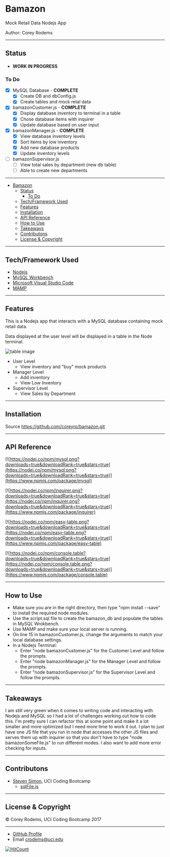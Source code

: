 # Bamazon
Mock Retail Data Nodejs App

Author: Corey Rodems


---
## Status
- #### WORK IN PROGRESS

### To Do
- [x] MySQL Database - **COMPLETE**
    - [x] Create DB and dbConfig.js
    - [x] Create tables and mock retal data
- [x] bamazonCustomer.js - **COMPLETE**
    - [x] Display database inventory to terminal in a table
    - [x] Chose database items with inquirer
    - [x] Update database based on user input
- [x] bamazonManager.js - **COMPLETE**
    - [x] View database inventory levels
    - [x] Sort items by low inventory
    - [x] Add new database products
    - [x] Update inventory levels
- [ ] bamazonSupervisor.js
    - [ ] View total sales by department (new db table)
    - [ ] Able to create new departments

---
<!-- TOC -->

- [Bamazon](#bamazon)
    - [Status](#status)
        - [To Do](#to-do)
    - [Tech/Framework Used](#techframework-used)
    - [Features](#features)
    - [Installation](#installation)
    - [API Reference](#api-reference)
    - [How to Use](#how-to-use)
    - [Takeaways](#takeaways)
    - [Contributons](#contributons)
    - [License & Copyright](#license-copyright)

<!-- /TOC -->

---
## Tech/Framework Used
- [Nodejs](https://nodejs.org/en/ "Nodejs")
- [MySQL Workbench](https://www.mysql.com/products/workbench/ "MySQL Workbench")
- [Microsoft Visual Studio Code](https://code.visualstudio.com/ "Visual Studio Code")
- [MAMP](https://www.mamp.info/en/downloads/ "MAMP")

---
## Features
This is a Nodejs app that interacts with a MySQL database containing mock retail data.

Data displayed at the user level will be displayed in a table in the Node terminal.

![table image](http://i.imgur.com/7a7QILC.png)

- User Level
    - View inventory and "buy" mock products
- Manager Level
    - Add inventory
    - View Low Inventory
- Supervisor Level
    - View Sales by Department


---
## Installation
Source https://github.com/coreyro/bamazon.git


---
## API Reference

[![https://nodei.co/npm/mysql.png?downloads=true&downloadRank=true&stars=true](https://nodei.co/npm/mysql.png?downloads=true&downloadRank=true&stars=true)](https://www.npmjs.com/package/mysql)

[![https://nodei.co/npm/inquirer.png?downloads=true&downloadRank=true&stars=true](https://nodei.co/npm/inquirer.png?downloads=true&downloadRank=true&stars=true)](https://www.npmjs.com/package/inquirer)

[![https://nodei.co/npm/easy-table.png?downloads=true&downloadRank=true&stars=true](https://nodei.co/npm/easy-table.png?downloads=true&downloadRank=true&stars=true)](https://www.npmjs.com/package/easy-table)

[![https://nodei.co/npm/console.table?downloads=true&downloadRank=true&stars=true](https://nodei.co/npm/console.table.png?downloads=true&downloadRank=true&stars=true)](https://www.npmjs.com/package/console.table)


---

## How to Use
- Make sure you are in the right directory, then type "npm install --save" to install the required node modules.
- Use the script.sql file to create the bamazon_db and populate the tables in MySQL Wrokbench.
- Use MAMP and make sure your local server is running.
- On line 15 in bamazonCustomer.js, change the arguments to match your local database settings.
- In a Nodejs Terminal:
    - Enter "node bamazonCustomer.js" for the Customer Level and follow the prompts.
    - Enter "node bamazonManager.js" for the Manager Level and follow the prompts.
    - Enter "node bamazonSupervisor.js" for the Supervisor Level and follow the prompts.

---

## Takeaways
I am still very green when it comes to writing code and interacting with Nodejs and MySQL so I had a lot of challenges working out how to code this.
I'm pretty sure I can refactor this at some point and make it a lot smaller and more optimized but I need more time to work it out. 
I plan to just have one JS file that you run in node that accesses the other JS files and serves them up with inquirer so that you don't
have to type "node bamazonSomeFile.js" to run different modes. I also want to add more error checking for inputs.

---

## Contributons
- [Steven Simon](https://github.com/theRealScoobaSteve "Steven Simon"), UCI Coding Bootcamp
    - [sqlFile.js](https://github.com/CoreyRo/bamazon/blob/master/sqlFile.js "SQL Object")

---

## License & Copyright
© Corey Rodems, UCI Coding Bootcamp 2017

---
- [GitHub Profile](https://www,github.com/coreyro)
- Email crodems@uci.edu

[![HitCount](https://hitt.herokuapp.com/CoreyRo/Flashcard-Generator.svg)](https://github.com/CoreyRo/bamazon)
